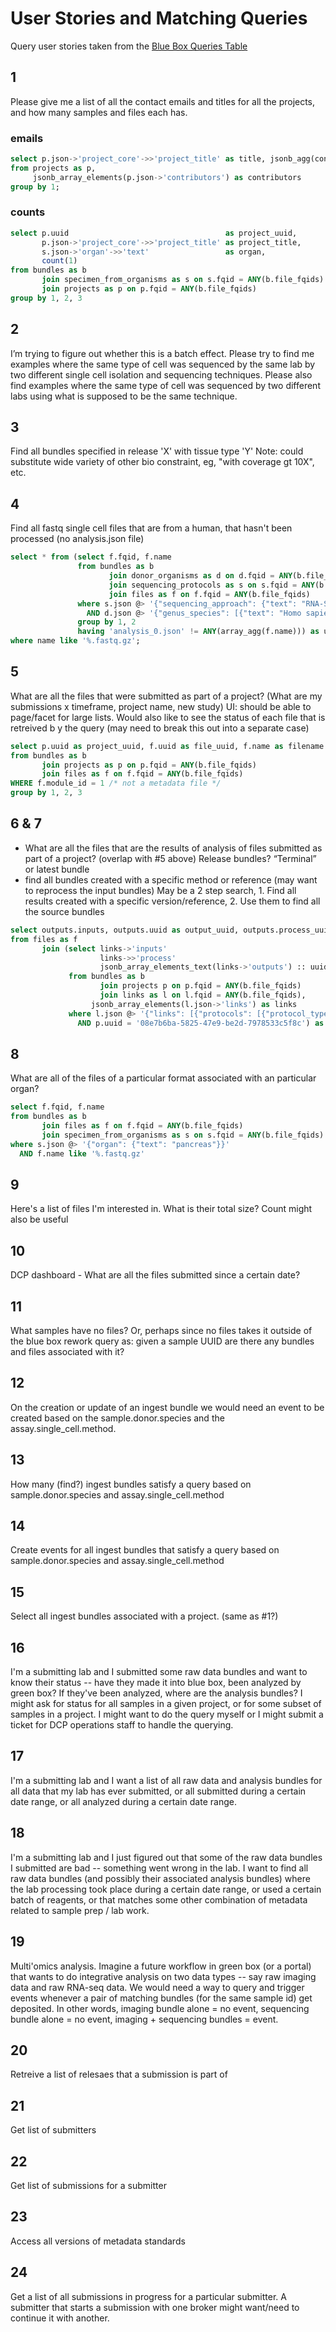 # User Stories and Matching Queries

Query user stories taken from the [Blue Box Queries
Table](https://docs.google.com/spreadsheets/d/1PBMrc0oql4gPpH_cQMqlf7ASNMwePRQZNCutxeSFze8/edit#gid=0)

## 1
Please give me a list of all the contact emails and titles for all the projects, and how many samples and files each has.

### emails
```sql
select p.json->'project_core'->>'project_title' as title, jsonb_agg(contributors->'email') as emails
from projects as p,
     jsonb_array_elements(p.json->'contributors') as contributors
group by 1;
```

### counts
```sql
select p.uuid                                   as project_uuid,
       p.json->'project_core'->>'project_title' as project_title,
       s.json->'organ'->>'text'                 as organ,
       count(1)
from bundles as b
       join specimen_from_organisms as s on s.fqid = ANY(b.file_fqids)
       join projects as p on p.fqid = ANY(b.file_fqids)
group by 1, 2, 3
```

## 2
I’m trying to figure out whether this is a batch effect. Please try to find me examples where the same type of cell was sequenced by the same lab by two different single cell isolation and sequencing techniques. Please also find examples where the same type of cell was sequenced by two different labs using what is supposed to be the same technique.

## 3
Find all bundles specified in release 'X' with tissue type 'Y' Note: could substitute wide variety of other bio constraint, eg, "with coverage gt 10X", etc.

## 4
Find all fastq single cell files that are from a human, that hasn't been processed (no analysis.json file)

```sql
select * from (select f.fqid, f.name
               from bundles as b
                      join donor_organisms as d on d.fqid = ANY(b.file_fqids)
                      join sequencing_protocols as s on s.fqid = ANY(b.file_fqids)
                      join files as f on f.fqid = ANY(b.file_fqids)
               where s.json @> '{"sequencing_approach": {"text": "RNA-Seq"}}'
                 AND d.json @> '{"genus_species": [{"text": "Homo sapiens"}]}'
               group by 1, 2
               having 'analysis_0.json' != ANY(array_agg(f.name))) as unanalyzed
where name like '%.fastq.gz';
```

## 5
What are all the files that were submitted as part of a project? (What are my submissions x timeframe, project name, new study) UI: should be able to page/facet for large lists. Would also like to see the status of each file that is retreived b y the query (may need to break this out into a separate case)

```sql
select p.uuid as project_uuid, f.uuid as file_uuid, f.name as filename
from bundles as b
       join projects as p on p.fqid = ANY(b.file_fqids)
       join files as f on f.fqid = ANY(b.file_fqids)
WHERE f.module_id = 1 /* not a metadata file */
group by 1, 2, 3
```

## 6 & 7
* What are all the files that are the results of analysis of files submitted as part of a project? (overlap with #5 above) Release bundles? “Terminal” or latest bundle
* find all bundles created with a specific method or reference (may want to reprocess the input bundles) May be a 2 step search, 1. Find all results created with a specific version/reference, 2. Use them to find all the source bundles

```sql
select outputs.inputs, outputs.uuid as output_uuid, outputs.process_uuid, f.fqid, f.name, f.json
from files as f
       join (select links->'inputs'                                     as inputs,
                    links->>'process'                                   as process_uuid,
                    jsonb_array_elements_text(links->'outputs') :: uuid as uuid
             from bundles as b
                    join projects p on p.fqid = ANY(b.file_fqids)
                    join links as l on l.fqid = ANY(b.file_fqids),
                  jsonb_array_elements(l.json->'links') as links
             where l.json @> '{"links": [{"protocols": [{"protocol_type": "sequencing_protocol"}]}]}'
               AND p.uuid = '08e7b6ba-5825-47e9-be2d-7978533c5f8c') as outputs on f.uuid = outputs.uuid
```

## 8
What are all of the files of a particular format associated with an particular organ?

```sql
select f.fqid, f.name
from bundles as b
       join files as f on f.fqid = ANY(b.file_fqids)
       join specimen_from_organisms as s on s.fqid = ANY(b.file_fqids)
where s.json @> '{"organ": {"text": "pancreas"}}'
  AND f.name like '%.fastq.gz'
```

## 9
Here's a list of files I'm interested in. What is their total size? Count might also be useful
## 10
DCP dashboard - What are all the files submitted since a certain date?
## 11
What samples have no files?  Or, perhaps since no files takes it outside of the blue box rework query as:  given a sample UUID are there any bundles and files associated with it?
## 12
On the creation or update of an ingest bundle we would need an event to be created based on the sample.donor.species and the assay.single_cell.method.
## 13
How many (find?) ingest bundles satisfy a query based on sample.donor.species and assay.single_cell.method
## 14
Create events for all ingest bundles that satisfy a query based on sample.donor.species and assay.single_cell.method
## 15
Select all ingest bundles associated with a project. (same as #1?)
## 16
I'm a submitting lab and I submitted some raw data bundles and want to know their status -- have they made it into blue box, been analyzed by green box? If they've been analyzed, where are the analysis bundles? I might ask for status for all samples in a given project, or for some subset of samples in a project. I might want to do the query myself or I might submit a ticket for DCP operations staff to handle the querying.
## 17
I'm a submitting lab and I want a list of all raw data and analysis bundles for all data that my lab has ever submitted, or all submitted during a certain date range, or all analyzed during a certain date range.
## 18
I'm a submitting lab and I just figured out that some of the raw data bundles I submitted are bad -- something went wrong in the lab. I want to find all raw data bundles (and possibly their associated analysis bundles) where the lab processing took place during a certain date range, or used a certain batch of reagents, or that matches some other combination of metadata related to sample prep / lab work.
## 19
Multi'omics analysis. Imagine a future workflow in green box (or a portal) that wants to do integrative analysis on two data types -- say raw imaging data and raw RNA-seq data. We would need a way to query and trigger events whenever a pair of matching bundles (for the same sample id) get deposited. In other words, imaging bundle alone = no event, sequencing bundle alone = no event, imaging + sequencing bundles = event.
## 20
Retreive a list of relesaes that a submission is part of
## 21
Get list of submitters
## 22
Get list of submissions for a submitter
## 23
Access all versions of metadata standards
## 24
Get a list of all submissions in progress for a particular submitter.  A submitter that starts a submission with one broker might want/need to continue it with another.
